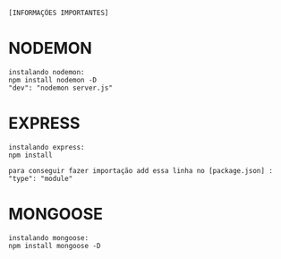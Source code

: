     [INFORMAÇÕES IMPORTANTES]

# NODEMON

    instalando nodemon:
    npm install nodemon -D
    "dev": "nodemon server.js"

# EXPRESS

    instalando express:
    npm install 

    para conseguir fazer importação add essa linha no [package.json] : 	"type": "module"

# MONGOOSE
    instalando mongoose:
    npm install mongoose -D